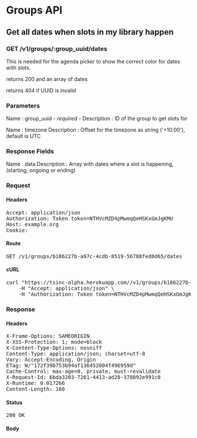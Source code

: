 # Groups API

## Get all dates when slots in my library happen

### GET /v1/groups/:group_uuid/dates

This is needed for the agenda picker to show the correct color for dates with slots.

returns 200 and an array of dates

returns 404 if UUID is invalid

### Parameters

Name : group_uuid *- required -*
Description : ID of the group to get slots for

Name : timezone
Description : Offset for the timezone as string (&#39;+10:00&#39;), default is UTC


### Response Fields

Name : data
Description : Array with dates where a slot is happening, (starting, ongoing or ending)

### Request

#### Headers

<pre>Accept: application/json
Authorization: Token token=NTHVcMZD4pMwmqQeHSKxGmJgKMU
Host: example.org
Cookie: </pre>

#### Route

<pre>GET /v1/groups/b186227b-a97c-4cdb-8519-56788fed0d65/dates</pre>

#### cURL

<pre class="request">curl &quot;https://tsinc-alpha.herokuapp.com//v1/groups/b186227b-a97c-4cdb-8519-56788fed0d65/dates&quot; -X GET \
	-H &quot;Accept: application/json&quot; \
	-H &quot;Authorization: Token token=NTHVcMZD4pMwmqQeHSKxGmJgKMU&quot;</pre>

### Response

#### Headers

<pre>X-Frame-Options: SAMEORIGIN
X-XSS-Protection: 1; mode=block
X-Content-Type-Options: nosniff
Content-Type: application/json; charset=utf-8
Vary: Accept-Encoding, Origin
ETag: W/&quot;172f39b753b94af136452004f496959d&quot;
Cache-Control: max-age=0, private, must-revalidate
X-Request-Id: 6bda3203-7261-4413-ad28-378892e991c8
X-Runtime: 0.017266
Content-Length: 168</pre>

#### Status

<pre>200 OK</pre>

#### Body

```javascript

```
